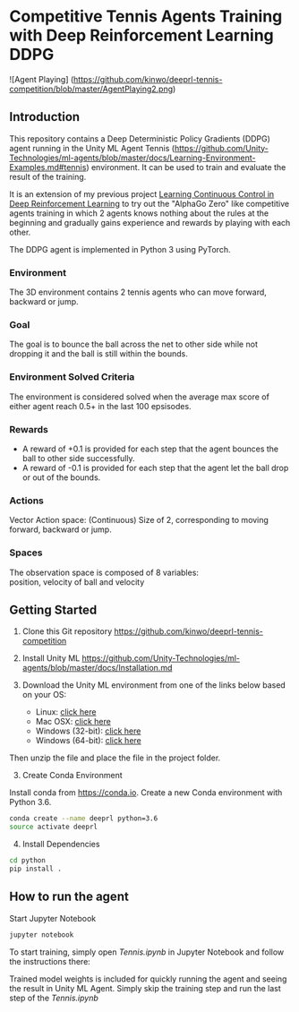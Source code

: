 # Competitive Tennis Agents Training with Deep Reinforcement Learning DDPG

![Agent Playing]
(https://github.com/kinwo/deeprl-tennis-competition/blob/master/AgentPlaying2.png)

## Introduction
This repository contains a Deep Deterministic Policy Gradients (DDPG) agent running in the Unity ML Agent Tennis (https://github.com/Unity-Technologies/ml-agents/blob/master/docs/Learning-Environment-Examples.md#tennis) environment. It can be used to train and evaluate the result of the training.

It is an extension of my previous project [Learning Continuous Control in Deep Reinforcement Learning](https://github.com/kinwo/deeprl-continuous-control/) to try out the "AlphaGo Zero" like competitive agents training in which 2 agents knows nothing about the rules at the beginning and gradually gains experience and rewards by playing with each other. 

The DDPG agent is implemented in Python 3 using PyTorch.


### Environment
The 3D environment contains 2 tennis agents who can move forward, backward or jump.

### Goal
The goal is to bounce the ball across the net to other side while not dropping it and the ball is still within the bounds.

### Environment Solved Criteria
The environment is considered solved when the average max score of either agent reach 0.5+ in the last 100 epsisodes.
 
### Rewards
* A reward of +0.1 is provided for each step that the agent bounces the ball to other side successfully.
* A reward of -0.1 is provided for each step that the agent let the ball drop or out of the bounds.

### Actions
Vector Action space: (Continuous) Size of 2, corresponding to moving forward, backward or jump.

### Spaces
The observation space is composed of 8 variables:  
position, velocity of ball and velocity

## Getting Started
1. Clone this Git repository https://github.com/kinwo/deeprl-tennis-competition

2. Install Unity ML
https://github.com/Unity-Technologies/ml-agents/blob/master/docs/Installation.md

3. Download the Unity ML environment from one of the links below based on your OS:
    - Linux: [click here](https://s3-us-west-1.amazonaws.com/udacity-drlnd/P3/Tennis/Tennis_Linux.zip)
    - Mac OSX: [click here](https://s3-us-west-1.amazonaws.com/udacity-drlnd/P3/Tennis/Tennis.app.zip)
    - Windows (32-bit): [click here](https://s3-us-west-1.amazonaws.com/udacity-drlnd/P3/Tennis/Tennis_Windows_x86.zip)
    - Windows (64-bit): [click here](https://s3-us-west-1.amazonaws.com/udacity-drlnd/P3/Tennis/Tennis_Windows_x86_64.zip)

Then unzip the file and place the file in the project folder.

3. Create Conda Environment   

Install conda from https://conda.io. Create a new Conda environment with Python 3.6.

```bash
conda create --name deeprl python=3.6
source activate deeprl
```

4. Install Dependencies
```bash
cd python
pip install .
```


## How to run the agent
Start Jupyter Notebook
```bash
jupyter notebook
```

To start training, simply open *Tennis.ipynb* in Jupyter Notebook and follow the instructions there:

Trained model weights is included for quickly running the agent and seeing the result in Unity ML Agent.
Simply skip the training step and run the last step of the *Tennis.ipynb*
